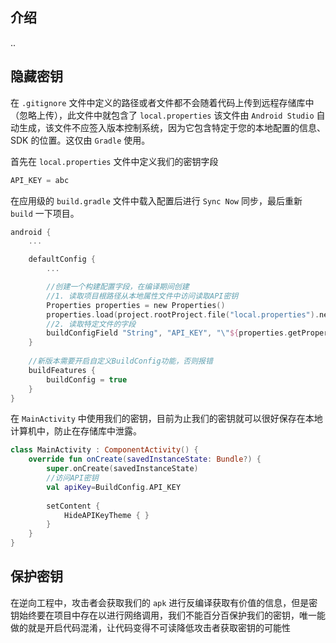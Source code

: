 ## 介绍

..



## 隐藏密钥

在 `.gitignore` 文件中定义的路径或者文件都不会随着代码上传到远程存储库中（忽略上传），此文件中就包含了 `local.properties` 该文件由 `Android Studio` 自动生成，该文件不应签入版本控制系统，因为它包含特定于您的本地配置的信息、SDK 的位置。这仅由 `Gradle` 使用。

首先在 `local.properties` 文件中定义我们的密钥字段

```kotlin
API_KEY = abc
```

在应用级的 `build.gradle` 文件中载入配置后进行 `Sync Now` 同步，最后重新 `build` 一下项目。

```kotlin
android {
    ...

    defaultConfig {
        ...

        //创建一个构建配置字段，在编译期间创建
        //1. 读取项目根路径从本地属性文件中访问读取API密钥
        Properties properties = new Properties()
        properties.load(project.rootProject.file("local.properties").newDataInputStream())
        //2. 读取特定文件的字段
        buildConfigField "String", "API_KEY", "\"${properties.getProperty("API_KEY")}\""
    }
    
    //新版本需要开启自定义BuildConfig功能，否则报错
    buildFeatures {
        buildConfig = true
    }
}
```

在 `MainActivity` 中使用我们的密钥，目前为止我们的密钥就可以很好保存在本地计算机中，防止在存储库中泄露。

```kotlin
class MainActivity : ComponentActivity() {
	override fun onCreate(savedInstanceState: Bundle?) {
		super.onCreate(savedInstanceState)
		//访问API密钥
		val apiKey=BuildConfig.API_KEY
		
		setContent {
			HideAPIKeyTheme { }
		}
	}
}
```





## 保护密钥

在逆向工程中，攻击者会获取我们的 `apk` 进行反编译获取有价值的信息，但是密钥始终要在项目中存在以进行网络调用，我们不能百分百保护我们的密钥，唯一能做的就是开启代码混淆，让代码变得不可读降低攻击者获取密钥的可能性